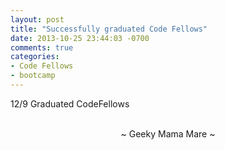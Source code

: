 ```yaml
---
layout: post
title: "Successfully graduated Code Fellows"
date: 2013-10-25 23:44:03 -0700
comments: true
categories:
- Code Fellows
- bootcamp
---
```

12/9  Graduated CodeFellows

<br>
<center>~ Geeky Mama Mare ~</center>
